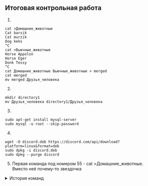 ## Итоговая контрольная работа
1. 
```
cat >Домашние_животные
Cat barsik
Cat murzik
Dog keks
^C
cat >Вьючные_животные
Horse Appolon
Horse Eger
Donk Tessy
^C
cat Домашние_животные Вьючные_животные > merged
cat merged
mv merged Друзья_человека
```
2.
```
mkdir directory1
mv Друзья_человека directory1/Друзья_человека
```
3.
```
sudo apt-get install mysql-server
sudo mysql -u root --skip-password
```
4.
```
wget -O discord.deb https://discord.com/api/download?platform=linux&format=deb
sudo dpkg -i discord.deb
sudo dpkg --purge discord
```
5. Первая команда под номером 55 - cat >Домашние_животные. Вместо неё почему-то звездочка
<details>
    <summary>История команд</summary>

55*
   56  cat >Вьючные_животные

   57  cat Домашние_животные Вьючные_животные > merged

   58  echo merged

   59  cat merged

   60  mv merged Друзья_человека

   61  mkdir directory1

   62  mv Друзья_человека directory1/Друзья_человека

   63  history

   64  clear

   65  mysql

   66  sudo apt install mysql-client-core-8.0

   67  sudo mysql_secure_installation

   68  mysql -u root -p

   69  sudo apt-get update

   70  sudo apt-get install mysql-server

   71  sudo mysql_secure_installation

   72  mysql -u root

   73  mysql -u root -p

   74  mysql -u root --skip-password

   75  sudo mysql -u root --skip-password

   76  wget -O discord.deb https://www.google.com/url?sa=t&rct=j&q=&esrc=s&source=web&cd=&ved=2ahUKEwi8ici4kqSFAxW0JBAIHQeYA3YQFnoECA8QAQ&url=https%3A%2F%2Fdiscord.com%2Fapi%2Fdownload%3Fplatform%3Dlinux%26format%3Ddeb&usg=AOvVaw1iboVG4J1R8lMhAFmyjuac&opi=89978449

   77  clear

   78  dpkg -i discord.deb

   79  sudo dpkg -i discord.deb

   80  rm discord.deb

   81  wget -O discord.deb https://discord.com/api/download?platform=linux&format=deb

   82  sudo dpkg -i discord.deb

   83  dpkg -pruge discord

   84  dpkg -l

   85  clear

   86  dpkg -purge discord

   87  sudo dpkg --purge discord

   88  history

</details>

